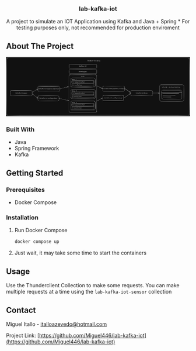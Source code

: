 <a name="readme-top"></a>
<div align="center">
<h3 align="center">lab-kafka-iot</h3>

  <p align="center">
    A project to simulate an IOT Application using Kafka and Java + Spring
    * For testing purposes only, not recommended for production enviroment
  </p>
</div>


<!-- ABOUT THE PROJECT -->
## About The Project

![Model](https://github.com/Miguel446/lab-kafka-iot/blob/main/Microservices%20Architecture.png)


### Built With

* Java
* Spring Framework
* Kafka

<!-- GETTING STARTED -->
## Getting Started

### Prerequisites

* Docker Compose

### Installation

1. Run Docker Compose
   ```sh
   docker compose up
   ```
2. Just wait, it may take some time to start the containers

<!-- USAGE EXAMPLES -->
## Usage

Use the Thunderclient Collection to make some requests. You can make multiple requests at a time using the `lab-kafka-iot-sensor` collection

<!-- CONTACT -->
## Contact

Miguel Itallo - italloazevedo@hotmail.com

Project Link: [https://github.com/Miguel446/lab-kafka-iot](https://github.com/Miguel446/lab-kafka-iot)